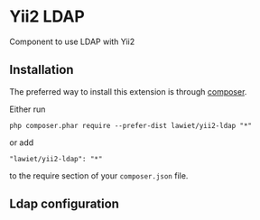 Yii2 LDAP
==================
Component to use LDAP with Yii2


Installation
------------

The preferred way to install this extension is through [composer](http://getcomposer.org/download/).

Either run

```
php composer.phar require --prefer-dist lawiet/yii2-ldap "*"
```

or add

```
"lawiet/yii2-ldap": "*"
```

to the require section of your `composer.json` file.


Ldap configuration
--------------------
